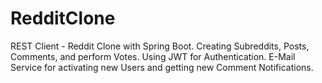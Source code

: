 # RedditClone
REST Client - Reddit Clone with Spring Boot.
Creating Subreddits, Posts, Comments, and perform Votes.
Using JWT for Authentication.
E-Mail Service for activating new Users and getting new Comment Notifications.
